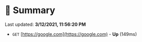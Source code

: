 # 📖 Summary
Last updated: **3/12/2021, 11:56:20 PM**

- `GET` [https://google.com](https://google.com) - **Up** (149ms)

